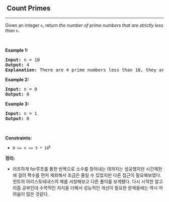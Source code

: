 <h2>  Count Primes</h2><hr><div><p>Given an integer <code>n</code>, return <em>the number of prime numbers that are strictly less than</em> <code>n</code>.</p>

<p>&nbsp;</p>
<p><strong class="example">Example 1:</strong></p>

<pre><strong>Input:</strong> n = 10
<strong>Output:</strong> 4
<strong>Explanation:</strong> There are 4 prime numbers less than 10, they are 2, 3, 5, 7.
</pre>

<p><strong class="example">Example 2:</strong></p>

<pre><strong>Input:</strong> n = 0
<strong>Output:</strong> 0
</pre>

<p><strong class="example">Example 3:</strong></p>

<pre><strong>Input:</strong> n = 1
<strong>Output:</strong> 0
</pre>

<p>&nbsp;</p>
<p><strong>Constraints:</strong></p>

<ul>
	<li><code>0 &lt;= n &lt;= 5 * 10<sup>6</sup></code></li>
</ul>
</div>

<p><strong>정리:</strong></p>

<ul>
	<li>러프하게 for루프를 통한 반복으로 소수를 찾아내는 데까지는 성공했지만 시간제한에 걸려 짝수를 먼저 제외해서 조금은 줄일 수 있었지만 다른 접근이 필요해보였다.<br/>힌트의 아리스토테네스의 체를 서칭해보고 다른 풀이를 보게됐다. 다시 시작한 알고리즘 공부인데 수학적인 지식을 더해서 성능적인 개선이 필요한 문제들에는 역시 어려움이 많은 것같다. </li>
</ul>
</div>
